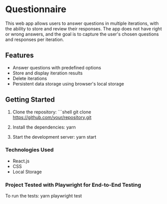 # Questionnaire

This web app allows users to answer questions in multiple iterations, with the ability to store and review their responses. The app does not have right or wrong answers, and the goal is to capture the user's chosen questions and responses per iteration.

## Features

- Answer questions with predefined options
- Store and display iteration results
- Delete iterations
- Persistent data storage using browser's local storage

## Getting Started

1. Clone the repository: ```shell
   git clone https://github.com/your/repository.git

2. Install the dependencies: yarn

3. Start the development server: yarn start

### Technologies Used

- React.js
- CSS
- Local Storage

### Project Tested with Playwright for End-to-End Testing

To run the tests: yarn playwright test
